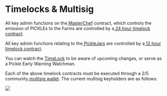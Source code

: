 # Timelocks & Multisig

All key admin functions on the[ MasterChef](https://etherscan.io/address/0xbD17B1ce622d73bD438b9E658acA5996dc394b0d) contract, which controls the emission of PICKLEs to the Farms are controlled by a[ 24 hour timelock contract](https://etherscan.io/address/0x0040E05CE9A5fc9C0aBF89889f7b60c2fC278416).

All key admin functions relating to the[ PickleJars](https://docs.pickle.finance/jars/jars) are controlled by a[ 12 hour timelock contract](https://etherscan.io/address/0xD92c7fAa0Ca0e6AE4918f3a83d9832d9CAEAA0d3).

You can watch the [TimeLock](https://timelock.pickle.finance/) to be aware of upcoming changes, or serve as a Pickle Early Warning Watchman.

Each of the above timelock contracts must be executed through a 2/5 community[ multisig wallet](https://etherscan.io/address/0x9d074E37d408542FD38be78848e8814AFB38db17). The current multisig keyholders are as follows:

![](https://lh6.googleusercontent.com/zSxE0ihJWK2MfgVfEJBWzOyWwc7igNvaMA53C4RfAyPVpQt9prw6AQCVSBa1iv3NdzQeyPBEoVLyIj6lOCzEgVeB\_UB8Dl8E6c3-ov-N2nln2KHfPxe\_mzF3HGpkF1a\_\_IZjZaC5)
